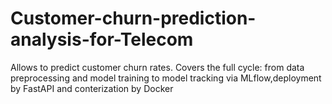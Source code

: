 # Customer-churn-prediction-analysis-for-Telecom
Allows to predict customer churn rates. 
Covers the full cycle: from data preprocessing and model training to model tracking via MLflow,deployment by FastAPI and conterization by Docker
